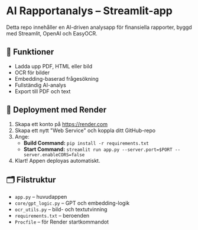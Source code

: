 # AI Rapportanalys – Streamlit-app

Detta repo innehåller en AI-driven analysapp för finansiella rapporter, byggd med Streamlit, OpenAI och EasyOCR.

## 🧠 Funktioner
- Ladda upp PDF, HTML eller bild
- OCR för bilder
- Embedding-baserad frågesökning
- Fullständig AI-analys
- Export till PDF och text

## 🚀 Deployment med Render

1. Skapa ett konto på https://render.com
2. Skapa ett nytt "Web Service" och koppla ditt GitHub-repo
3. Ange:
   - **Build Command:** `pip install -r requirements.txt`
   - **Start Command:** `streamlit run app.py --server.port=$PORT --server.enableCORS=false`
4. Klart! Appen deployas automatiskt.

## 🗂 Filstruktur
- `app.py` – huvudappen
- `core/gpt_logic.py` – GPT och embedding-logik
- `ocr_utils.py` – bild- och textutvinning
- `requirements.txt` – beroenden
- `Procfile` – för Render startkommandot
